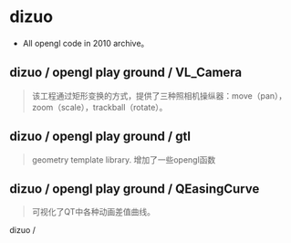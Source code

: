 dizuo
=====

* All opengl code in 2010 archive。

dizuo / opengl play ground / VL_Camera
---
>    该工程通过矩形变换的方式，提供了三种照相机操纵器：move（pan），zoom（scale），trackball（rotate）。

dizuo / opengl play ground / gtl
---
>    geometry template library. 增加了一些opengl函数
    
dizuo / opengl play ground / QEasingCurve 
--- 
>    可视化了QT中各种动画差值曲线。
    
dizuo / 
